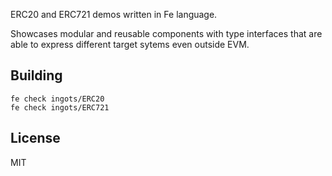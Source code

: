 ERC20 and ERC721 demos written in Fe language.

Showcases modular and reusable components with type interfaces that are able to express different target sytems even outside EVM.

## Building

```
fe check ingots/ERC20
fe check ingots/ERC721
```

## License

MIT
